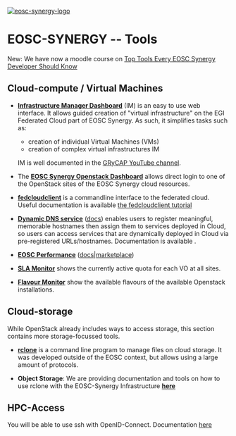 [![eosc-synergy-logo](https://www.eosc-synergy.eu/wp-content/uploads/logo-color-texto.png)](https://eosc-synergy.eu)

# EOSC-SYNERGY -- Tools

New: We have now a moodle course on 
[Top Tools Every EOSC Synergy Developer Should Know](https://moodle.learn.eosc-synergy.eu/enrol/index.php?id=134)

## Cloud-compute / Virtual Machines

- [**Infrastructure Manager
    Dashboard**](https://appsgrycap.i3m.upv.es:31443/im-dashboard/) (IM) is an
    easy to use web interface. It allows guided creation of "virtual
    infrastructure" on the EGI Federated Cloud part of EOSC Synergy. As such, it
    simplifies tasks such as: 

    - creation of individual Virtual Machines (VMs)
    - creation of complex virtual infrastructures IM

    IM is well documented in the [GRyCAP YouTube channel](https://www.youtube.com/channel/UCQD6RJBs57Giz4Xm8dhDczQ).

- The [**EOSC Synergy Openstack Dashboard**](https://dashboard.fedcloud.eosc-synergy.eu//login.html) 
    allows direct login to one of the OpenStack sites of the EOSC Synergy cloud
    resources.

- [**fedcloudclient**](https://github.com/tdviet/fedcloudclient) is
    a commandline interface to the federated cloud.
    Useful documentation is available [the fedcloudclient tutorial](https://docs.google.com/presentation/d/1aOdcceztXe8kZaIeVnioF9B0vIHLzJeklSNOdVCL3Rw/edit#slide=id.p)
 
- [**Dynamic DNS service**](https://nsupdate.fedcloud.eu/) 
    ([docs](https://docs.egi.eu/users/cloud-compute/dynamic-dns/)) enables users to register
  meaningful, memorable hostnames then assign them to services deployed in Cloud,
  so users can access services that are dynamically deployed in Cloud via pre-registered
  URLs/hostnames. Documentation is available .

- [**EOSC Performance**](https://performance.services.fedcloud.eu/)
    ([docs](https://performance.services.fedcloud.eu/api/v1/)|[marketplace](https://marketplace.eosc-portal.eu/services/eosc-performance))

- [**SLA Monitor**](https://infra.eosc-synergy.eu/~marcus/sla-monitor/) shows
    the currently active quota for each VO at all sites.

- [**Flavour Monitor**](https://infra.eosc-synergy.eu/~marcus/sla-monitor/fla-index.html) show
    the available flavours of the available Openstack installations.

## Cloud-storage

While OpenStack already includes ways to access storage, this section contains
more storage-focussed tools.

- [**rclone**](https://rclone.org) is a command line program to manage files on
    cloud storage. It was developed outside of the EOSC context, but allows
    using a large amount of protocols. 

- **Object Storage**: We are providing documentation and tools on how to use
    rclone with the EOSC-Synergy Infrastructure
    [**here**](https://github.com/EOSC-synergy/documentation/tree/master/users)

## HPC-Access

You will be able to use ssh with OpenID-Connect. Documentation [here](https://github.com/EOSC-synergy/ssh-oidc)


